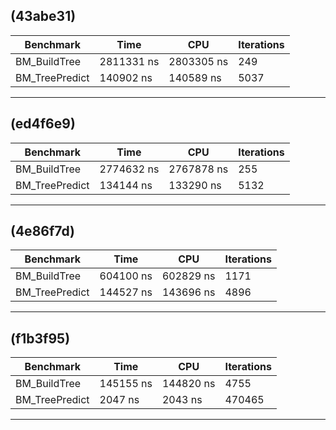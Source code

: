 (43abe31)
---------------------------------------------------------
| Benchmark        | Time            | CPU             | Iterations |
|------------------|-----------------|-----------------|------------|
| BM_BuildTree     | 2811331 ns      | 2803305 ns      | 249        |
| BM_TreePredict   | 140902 ns       | 140589 ns       | 5037       |
---------------------------------------------------------

(ed4f6e9)
---------------------------------------------------------
| Benchmark        | Time            | CPU             | Iterations |
|------------------|-----------------|-----------------|------------|
| BM_BuildTree     | 2774632 ns      | 2767878 ns      | 255        |
| BM_TreePredict   | 134144 ns       | 133290 ns       | 5132       |
---------------------------------------------------------

(4e86f7d)
---------------------------------------------------------
| Benchmark        | Time            | CPU             | Iterations |
|------------------|-----------------|-----------------|------------|
| BM_BuildTree     | 604100 ns       | 602829 ns       | 1171       |
| BM_TreePredict   | 144527 ns       | 143696 ns       | 4896       |
---------------------------------------------------------

(f1b3f95)
---------------------------------------------------------
| Benchmark        | Time            | CPU             | Iterations |
|------------------|-----------------|-----------------|------------|
| BM_BuildTree     | 145155 ns       | 144820 ns       | 4755       |
| BM_TreePredict   | 2047 ns         | 2043 ns         | 470465     |
---------------------------------------------------------
